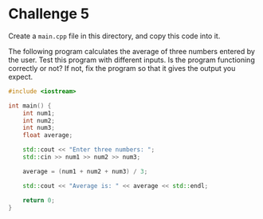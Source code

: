 # Challenge 5

Create a `main.cpp` file in this directory, and copy this code into it.

The following program calculates the average of three numbers entered by the user. Test this program with different inputs. Is the program functioning correctly or not? If not, fix the program so that it gives the output you expect.

```cpp
#include <iostream>

int main() {
    int num1;
    int num2;
    int num3;
    float average;

    std::cout << "Enter three numbers: ";
    std::cin >> num1 >> num2 >> num3;

    average = (num1 + num2 + num3) / 3;

    std::cout << "Average is: " << average << std::endl;

    return 0;
}
```
